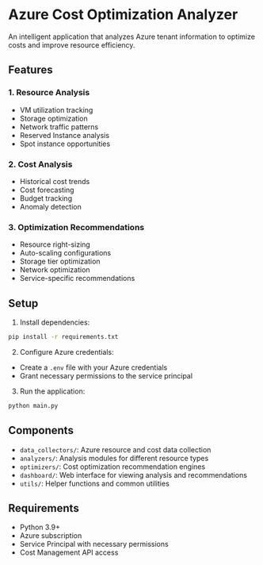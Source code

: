 # Azure Cost Optimization Analyzer

An intelligent application that analyzes Azure tenant information to optimize costs and improve resource efficiency.

## Features

### 1. Resource Analysis
- VM utilization tracking
- Storage optimization
- Network traffic patterns
- Reserved Instance analysis
- Spot instance opportunities

### 2. Cost Analysis
- Historical cost trends
- Cost forecasting
- Budget tracking
- Anomaly detection

### 3. Optimization Recommendations
- Resource right-sizing
- Auto-scaling configurations
- Storage tier optimization
- Network optimization
- Service-specific recommendations

## Setup

1. Install dependencies:
```bash
pip install -r requirements.txt
```

2. Configure Azure credentials:
- Create a `.env` file with your Azure credentials
- Grant necessary permissions to the service principal

3. Run the application:
```bash
python main.py
```

## Components

- `data_collectors/`: Azure resource and cost data collection
- `analyzers/`: Analysis modules for different resource types
- `optimizers/`: Cost optimization recommendation engines
- `dashboard/`: Web interface for viewing analysis and recommendations
- `utils/`: Helper functions and common utilities

## Requirements

- Python 3.9+
- Azure subscription
- Service Principal with necessary permissions
- Cost Management API access

